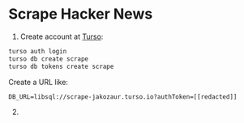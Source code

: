 # Scrape Hacker News

1. Create account at [Turso](https://turso.tech):
```bash
turso auth login
turso db create scrape
turso db tokens create scrape
```
Create a URL like:
```
DB_URL=libsql://scrape-jakozaur.turso.io?authToken=[[redacted]]
```
2. 